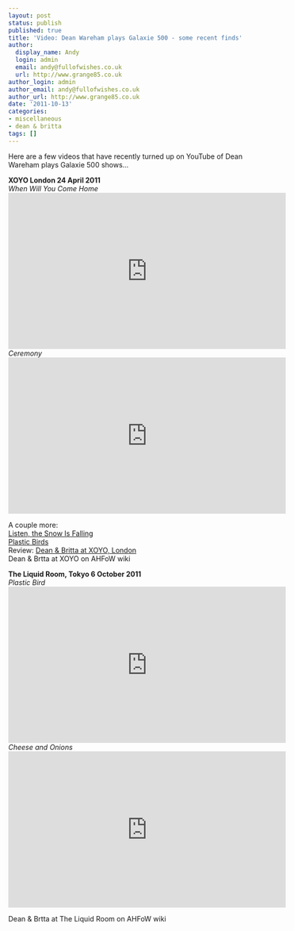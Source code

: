 ```yaml
---
layout: post
status: publish
published: true
title: 'Video: Dean Wareham plays Galaxie 500 - some recent finds'
author:
  display_name: Andy
  login: admin
  email: andy@fullofwishes.co.uk
  url: http://www.grange85.co.uk
author_login: admin
author_email: andy@fullofwishes.co.uk
author_url: http://www.grange85.co.uk
date: '2011-10-13'
categories:
- miscellaneous
- dean & britta
tags: []
---
```

<p>Here are a few videos that have recently turned up on YouTube of Dean Wareham plays Galaxie 500 shows...</p>
<p><strong>XOYO London 24 April 2011</strong><br />
<em>When Will You Come Home</em><br />
<iframe width="560" height="315" src="https://www.youtube.com/embed/nWEF8fsSXAM" frameborder="0" allowfullscreen></iframe><br />
<em>Ceremony</em><br />
<iframe width="560" height="315" src="https://www.youtube.com/embed/P0_GL18Vh78" frameborder="0" allowfullscreen></iframe></p>
<p>A couple more:<br />
<a href="http://www.youtube.com/watch?v=oa_PFZAfhpo&feature=related">Listen, the Snow Is Falling</a><br />
<a href="http://www.youtube.com/watch?v=ohXeBkKfnOQ&feature=related">Plastic Birds</a><br />
Review: <a href="/2011/04/27/review-dean-britta-xoyo-london/">Dean & Britta at XOYO, London</a><br />
<span class="removed_link" title="https://www.fullofwishes.co.uk/database/wiki/Shows/Dean_%26_Britta/2011-04-24">Dean & Brtta at XOYO on AHFoW wiki</span> </p>
<p><strong>The Liquid Room, Tokyo 6 October 2011</strong><br />
<em>Plastic Bird</em><br />
<iframe width="560" height="315" src="https://www.youtube.com/embed/_pzU0JNYJt8" frameborder="0" allowfullscreen></iframe><br />
<em>Cheese and Onions</em><br />
<iframe width="560" height="315" src="https://www.youtube.com/embed/wM5MWqOtHss" frameborder="0" allowfullscreen></iframe></p>
<p><span class="removed_link" title="https://www.fullofwishes.co.uk/database/wiki/Shows/Dean_%26_Britta/2011-10-06">Dean & Brtta at The Liquid Room on AHFoW wiki</span> </p>
